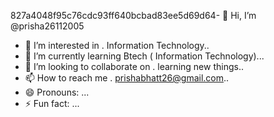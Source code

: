 827a4048f95c76cdc93ff640bcbad83ee5d69d64- 👋 Hi, I’m @prisha26112005
- 👀 I’m interested in . Information Technology..
- 🌱 I’m currently learning Btech ( Information Technology)...
- 💞️ I’m looking to collaborate on . learning new things..
- 📫 How to reach me . prishabhatt26@gmail.com..
- 😄 Pronouns: ...
- ⚡ Fun fact: ...

<!---
prisha26112005/prisha26112005 is a ✨ special ✨ repository because its `README.md` (this file) appears on your GitHub profile.
You can click the Preview link to take a look at your changes.
--->
